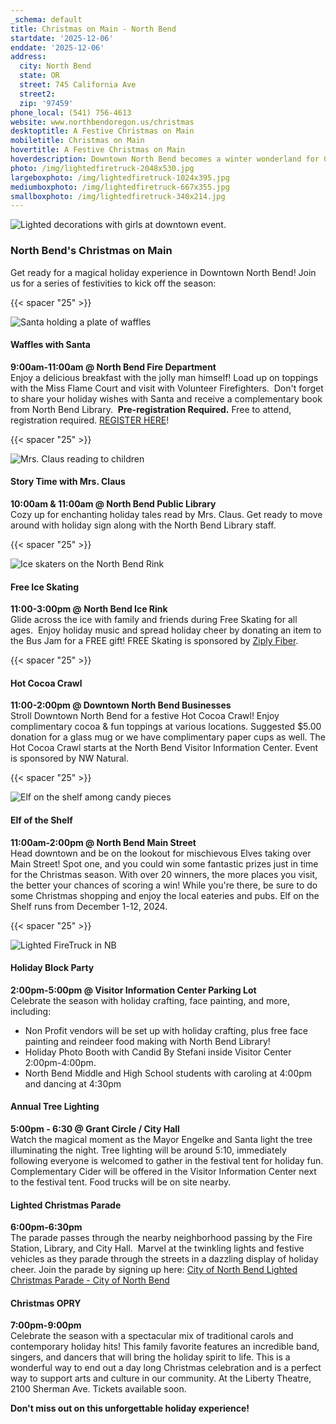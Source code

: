 ```yaml
---
_schema: default
title: Christmas on Main - North Bend
startdate: '2025-12-06'
enddate: '2025-12-06'
address:
  city: North Bend
  state: OR
  street: 745 California Ave
  street2:
  zip: '97459'
phone_local: (541) 756-4613
website: www.northbendoregon.us/christmas
desktoptitle: A Festive Christmas on Main
mobiletitle: Christmas on Main
hovertitle: A Festive Christmas on Main
hoverdescription: Downtown North Bend becomes a winter wonderland for Christmas on Main.
photo: /img/lightedfiretruck-2048x530.jpg
largeboxphoto: /img/lightedfiretruck-1024x395.jpg
mediumboxphoto: /img/lightedfiretruck-667x355.jpg
smallboxphoto: /img/lightedfiretruck-340x214.jpg
---
```

![Lighted decorations with girls at downtown event.](/img/christmas-3.jpg "Enjoy the Lights in Downtown North Bend. Photo Credit Mr. Mike Photography")

### North Bend's Christmas on Main

Get ready for a magical holiday experience in Downtown North Bend! Join us for a series of festivities to kick off the season:

{{< spacer "25" >}}

![Santa holding a plate of waffles](/img/waffleswithsanta-667x417-1.jpg "Enjoy Waffles with Santa! Photo Credit Mr. Mike Photography")

#### Waffles with Santa

**9:00am-11:00am @ North Bend Fire Department** <br>Enjoy a delicious breakfast with the jolly man himself! Load up on toppings with the Miss Flame Court and visit with Volunteer Firefighters.&nbsp;&nbsp;Don't forget to share your holiday wishes with Santa and receive a complementary book from North Bend Library.&nbsp;&nbsp;**Pre-registration Required.** Free to attend, registration required. <a href="https://www.eventbrite.com/e/1841857719019?aff=oddtdtcreator" target="_blank" rel="noopener">REGISTER HERE</a>!

{{< spacer "25" >}}

![Mrs. Claus reading to children](/img/mrsclausstory-667x355.jpg "Don't Miss Storytime with Mrs. Claus! Photo Credit Mr. Mike Photography")

#### Story Time with Mrs. Claus

**10:00am & 11:00am @ North Bend Public Library** <br>Cozy up for enchanting holiday tales read by Mrs. Claus. Get ready to move around with holiday sign along with the North Bend Library staff.&nbsp;

{{< spacer "25" >}}

![Ice skaters on the North Bend Rink](/img/holiday-happenings-ice-skating-medium.jpg "Take a spin around the Only Ice Skating Rink on the Oregon Coast!")

#### Free Ice Skating

**11:00-3:00pm @ North Bend Ice Rink** <br>Glide across the ice with family and friends during Free Skating for all ages.&nbsp;&nbsp;Enjoy holiday music and spread holiday cheer by donating an item to the Bus Jam for a FREE gift! FREE Skating is sponsored by <a href="https://ziplyfiber.com/" target="_blank" rel="noopener">Ziply Fiber</a>.

{{< spacer "25" >}}

#### Hot Cocoa Crawl

**11:00-2:00pm @ Downtown North Bend Businesses** <br>Stroll Downtown North Bend for a festive Hot Cocoa Crawl! Enjoy complimentary cocoa & fun toppings at various locations. Suggested $5.00 donation for a glass mug or we have complimentary paper cups as well. The Hot Cocoa Crawl starts at the North Bend Visitor Information Center. Event is sponsored by NW Natural.

{{< spacer "25" >}}

![Elf on the shelf among candy pieces](/img/elfonshelfnb.jpg "The Elf on the Shelf Knows All!")

#### **Elf of the Shelf**

**11:00am-2:00pm @ North Bend Main Street** <br>Head downtown and be on the lookout for mischievous Elves taking over Main Street! Spot one, and you could win some fantastic prizes just in time for the Christmas season. With over 20 winners, the more places you visit, the better your chances of scoring a win! While you're there, be sure to do some Christmas shopping and enjoy the local eateries and pubs. Elf on the Shelf runs from December 1-12, 2024.

{{< spacer "25" >}}

![Lighted FireTruck in NB](/img/lightedfiretruck-667x355.jpg "A Festive Block Party, Tree Lighting and Truck Parade in North Bend!  Photo Credit Mr. Mike Photography")

#### Holiday Block Party

**2:00pm-5:00pm @ Visitor Information Center Parking Lot** <br>Celebrate the season with holiday crafting, face painting, and more, including:

* Non Profit vendors will be set up with holiday crafting, plus free face painting and reindeer food making with North Bend Library!&nbsp;<br>
* Holiday Photo Booth with Candid By Stefani inside Visitor Center 2:00pm-4:00pm.&nbsp;&nbsp;<br>
* North Bend Middle and High School students with caroling at 4:00pm and dancing at 4:30pm

#### Annual Tree Lighting

**5:00pm - 6:30 @ Grant Circle / City Hall** <br>Watch the magical moment as the Mayor Engelke and Santa light the tree illuminating the night. Tree lighting will be around 5:10, immediately following everyone is welcomed to gather in the festival tent for holiday fun. Complementary Cider will be offered in the Visitor Information Center next to the festival tent. Food trucks will be on site nearby.

#### Lighted Christmas Parade

**6:00pm-6:30pm** <br>The parade passes through the nearby neighborhood passing by the Fire Station, Library, and City Hall.&nbsp; Marvel at the twinkling lights and festive vehicles as they parade through the streets in a dazzling display of holiday cheer. Join the parade by signing up here: <a href="https://northbendor.municipalone.com/web-form/584/city-of-north-bend-lighted-christmas-parade" target="_blank" rel="noopener">City of North Bend Lighted Christmas Parade - City of North Bend</a>

#### Christmas OPRY

**7:00pm-9:00pm**<br>Celebrate the season with a spectacular mix of traditional carols and contemporary holiday hits! This family favorite features an incredible band, singers, and dancers that will bring the holiday spirit to life. This is a wonderful way to end out a day long Christmas celebration and is a perfect way to support arts and culture in our community. At the Liberty Theatre,  2100 Sherman Ave. Tickets available soon.

**Don't miss out on this unforgettable holiday experience!**&nbsp;&nbsp;

&nbsp;